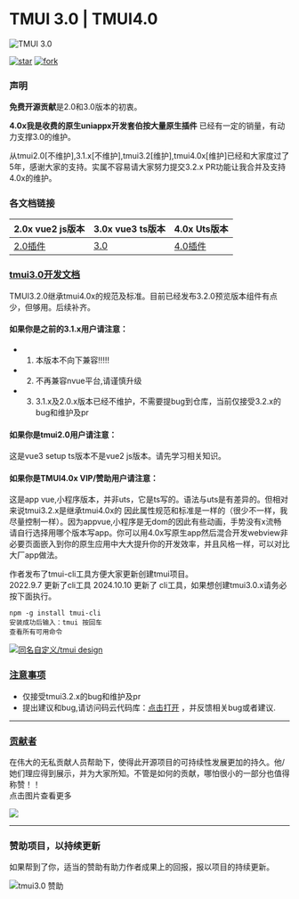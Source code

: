 #  TMUI 3.0 | TMUI4.0

![TMUI 3.0](https://tmui.design/images/logoGreat.png)

[![star](https://gitee.com/LYTB/tmui-design/badge/star.svg?theme=dark)](https://gitee.com/LYTB/tmui-design/stargazers) [![fork](https://gitee.com/LYTB/tmui-design/badge/fork.svg?theme=dark)](https://gitee.com/LYTB/tmui-design/members)

### 声明

**免费开源贡献**是2.0和3.0版本的初衷。

**4.0x我是收费的原生uniappx开发套伯按大量原生插件** 已经有一定的销量，有动力支撑3.0的维护。

从tmui2.0[不维护],3.1.x[不维护],tmui3.2[维护],tmui4.0x[维护]已经和大家度过了5年，感谢大家的支持。实属不容易请大家努力提交3.2.x PR功能让我合并及支持4.0x的维护。

### 各文档链接

| 2.0x vue2 js版本 | 3.0x vue3 ts版本 | 4.0x Uts版本 |
| --- | --- | --- |
| [2.0插件](https://ext.dcloud.net.cn/plugin?id=5949) | [3.0](https://ext.dcloud.net.cn/plugin?id=8372) | [4.0插件](https://ext.dcloud.net.cn/plugin?id=16369) |

### [tmui3.0开发文档](https://tmui.design/)

TMUI3.2.0继承tmui4.0x的规范及标准。目前已经发布3.2.0预览版本组件有点少，但够用。后续补齐。

#### 如果你是之前的3.1.x用户请注意：

* 1. 本版本不向下兼容!!!!!
* 2. 不再兼容nvue平台,请谨慎升级
* 3. 3.1.x及2.0.x版本已经不维护，不需要提bug到仓库，当前仅接受3.2.x的bug和维护及pr

#### 如果你是tmui2.0用户请注意：
这是vue3 setup ts版本不是vue2 js版本。请先学习相关知识。

#### 如果你是TMUI4.0x VIP/赞助用户请注意：
这是app vue,小程序版本，并非uts，它是ts写的。语法与uts是有差异的。但相对来说tmui3.2.x是继承tmui4.0x的
因此属性规范和标准是一样的（很少不一样，我尽量控制一样）。因为appvue,小程序是无dom的因此有些动画，手势没有x流畅
请自行选择用哪个版本写app。你可以用4.0x写原生app然后混合开发webview非必要页面嵌入到你的原生应用中大大提升你的开发效率，并且风格一样，可以对比大厂app做法。

作者发布了tmui-cli工具方便大家更新创建tmui项目。<br>
2022.9.7 更新了cli工具
2024.10.10 更新了 cli工具，如果想创建tmui3.0.x请务必按下面执行。

```npm
npm -g install tmui-cli
安装成功后输入：tmui 按回车
查看所有可用命令
```

[![同名自定义/tmui design](https://gitee.com/LYTB/tmui-design/widgets/widget_card.svg?colors=393222,ebdfc1,fffae5,d8ca9f,393222,a28b40)](https://gitee.com/LYTB/tmui-design)


### [注意事项](https://ext.dcloud.net.cn/plugin?name=tm-ui)

- 仅接受tmui3.2.x的bug和维护及pr
- 提出建议和bug,请访问码云代码库：[点击打开](https://gitee.com/LYTB/tmui-design)
，并反馈相关bug或者建议.

---
### [贡献者](https://tmui.design/doc/start/%E8%B4%A1%E7%8C%AE%E8%80%85.html#%E8%B4%A1%E7%8C%AE%E4%BA%BA%E5%91%98)
在伟大的无私贡献人员帮助下，使得此开源项目的可持续性发展更加的持久。他/她们理应得到展示，并为大家所知。不管是如何的贡献，哪怕很小的一部分也值得称赞！！<br>
点击图片查看更多

[![](https://vkceyugu.cdn.bspapp.com/VKCEYUGU-f5b1722f-8766-40af-a22a-acc454202a37/ef8a8962-1153-44c9-aee5-6a616996e595.jpg)](https://tmui.design/doc/start/%E8%B4%A1%E7%8C%AE%E8%80%85.html)


----


### 赞助项目，以持续更新

如果帮到了你，适当的赞助有助力作者成果上的回报，报以项目的持续更新。

![tmui3.0 赞助](https://cdn.tmui.design/public/design/payzhanzhu.jpg)

